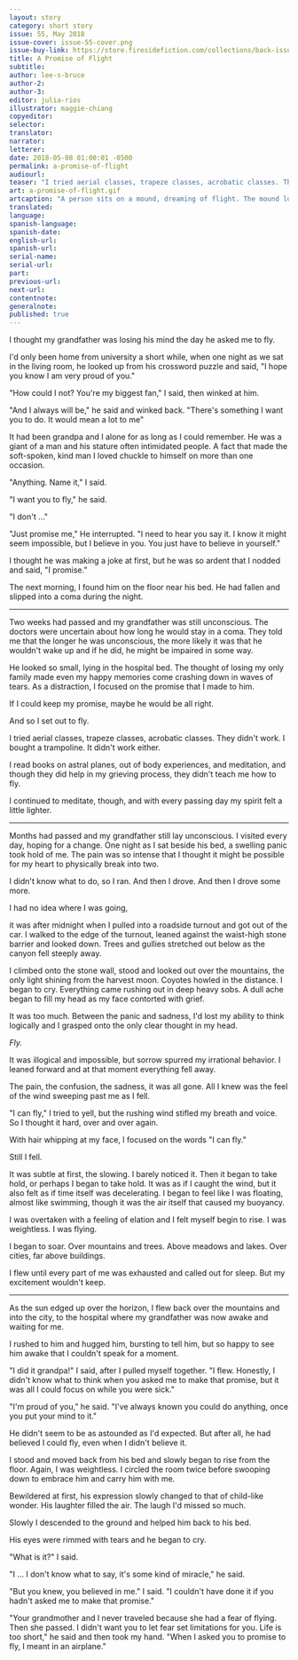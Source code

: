 ```yaml
---
layout: story
category: short story
issue: 55, May 2018
issue-cover: issue-55-cover.png
issue-buy-link: https://store.firesidefiction.com/collections/back-issues/products/fireside-magazine-issue-55-may-2018
title: A Promise of Flight
subtitle:
author: lee-s-bruce
author-2:
author-3:
editor: julia-rios
illustrator: maggie-chiang
copyeditor:
selector:
translator:
narrator:
letterer:
date: 2018-05-08 01:00:01 -0500
permalink: a-promise-of-flight
audiourl:
teaser: "I tried aerial classes, trapeze classes, acrobatic classes. They didn't work. I bought a trampoline. It didn't work either."
art: a-promise-of-flight.gif
artcaption: "A person sits on a mound, dreaming of flight. The mound looks like a head. Above, a bird flies by."
translated:
language:
spanish-language:
spanish-date:
english-url:
spanish-url:
serial-name:
serial-url:
part:
previous-url:
next-url:
contentnote:
generalnote:
published: true
---
```


I thought my grandfather was losing his mind the day he asked me to fly.


I'd only been home from university a short while, when one night as we sat in the living room, he looked up from his crossword puzzle and said, "I hope you know I am very proud of you."


"How could I not? You're my biggest fan," I said, then winked at him.


"And I always will be," he said and winked back. "There's something I want you to do. It would mean a lot to me"



It had been grandpa and I alone for as long as I could remember. He was a giant of a man and his stature often intimidated people. A fact that made the soft-spoken, kind man I loved chuckle to himself on more than one occasion.  

"Anything. Name it," I said.


"I want you to fly," he said.

"I don't ..."

"Just promise me," He interrupted. "I need to hear you say it. I know it might seem impossible, but I believe in you. You just have to believe in yourself."



I thought he was making a joke at first, but he was so ardent that I nodded and said, "I promise."


The next morning, I found him on the floor near his bed. He had fallen and slipped into a coma during the night.



----

Two weeks had passed and my grandfather was still unconscious. The doctors were uncertain about how long he would stay in a coma. They told me that the longer he was unconscious, the more likely it was that he wouldn't wake up and if he did, he might be impaired in some way.

 He looked so small, lying in the hospital bed. The thought of losing my only family made even my happy memories come crashing down in waves of tears. As a distraction, I focused on the promise that I made to him.



If I could keep my promise, maybe he would be all right.

And so I set out to fly.


I tried aerial classes, trapeze classes, acrobatic classes. They didn't work. I bought a trampoline. It didn't work either.

I read books on astral planes, out of body experiences, and meditation, and though they did help in my grieving process, they didn't teach me how to fly.  

I continued to meditate, though, and with every passing day my spirit felt a little lighter.



----


Months had passed and my grandfather still lay unconscious. I visited every day, hoping for a change. One night as I sat beside his bed, a swelling panic took hold of me. The pain was so intense that I thought it might be possible for my heart to physically break into two.

I didn't know what to do, so I ran. And then I drove. And then I drove some more.

I had no idea where I was going,

it was after midnight when I pulled into a roadside turnout and got out of the car.
I walked to the edge of the turnout, leaned against the waist-high stone barrier and looked down. Trees and gullies stretched out below as the canyon fell steeply away.

I climbed onto the stone wall, stood and looked out over the mountains, the only light shining from the harvest moon. Coyotes howled in the distance. I began to cry. Everything came rushing out in deep heavy sobs. A dull ache began to fill my head as my face contorted with grief.

It was too much. Between the panic and sadness, I'd lost my ability to think logically and I grasped onto the only clear thought in my head.

_Fly._

It was illogical and impossible, but sorrow spurred my irrational behavior. I leaned forward and at that moment everything fell away.

The pain, the confusion, the sadness, it was all gone. All I knew was the feel of the wind sweeping past me as I fell.



"I can fly," I tried to yell, but the rushing wind stifled my breath and voice. So I thought it hard, over and over again.



With hair whipping at my face, I focused on the words "I can fly."

Still I fell.


It was subtle at first, the slowing. I barely noticed it. Then it began to take hold, or perhaps I began to take hold. It was as if I caught the wind, but it also felt as if time itself was decelerating. I began to feel like I was floating, almost like swimming, though it was the air itself that caused my buoyancy.



I was overtaken with a feeling of elation and I felt myself begin to rise. I was weightless. I was flying.

I began to soar. Over mountains and trees. Above meadows and lakes. Over cities, far above buildings.

I flew until every part of me was exhausted and called out for sleep. But my excitement wouldn't keep.



----

As the sun edged up over the horizon, I flew back over the mountains and into the city, to the hospital where my grandfather was now awake and waiting for me.

I rushed to him and hugged him, bursting to tell him, but so happy to see him awake that I couldn't speak for a moment.

"I did it grandpa!" I said, after I pulled myself together. "I flew. Honestly, I didn't know what to think when you asked me to make that promise, but it was all I could focus on while you were sick."



"I'm proud of you," he said. "I've always known you could do anything, once you put your mind to it."

He didn't seem to be as astounded as I'd expected. But after all, he had believed I could fly, even when I didn't believe it.

I stood and moved back from his bed and slowly began to rise from the floor. Again, I was weightless. I circled the room twice before swooping down to embrace him and carry him with me.



Bewildered at first, his expression slowly changed to that of child-like wonder. His laughter filled the air. The laugh I'd missed so much.

Slowly I descended to the ground and helped him back to his bed.

His eyes were rimmed with tears and he began to cry.

"What is it?" I said.



"I ... I don't know what to say, it's some kind of miracle," he said.



"But you knew, you believed in me." I said. "I couldn't have done it if you hadn't asked me to make that promise."



"Your grandmother and I never traveled because she had a fear of flying. Then she passed. I didn't want you to let fear set limitations for you. Life is too short," he said and then took my hand. "When I asked you to promise to fly, I meant in an airplane."
